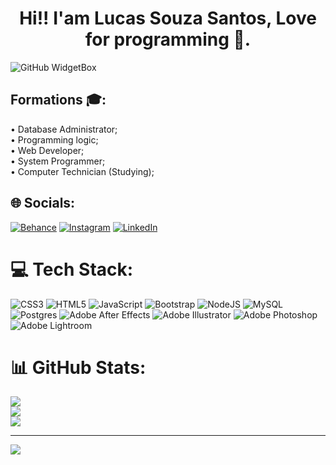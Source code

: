 <h1 align="center">Hi!! I'am Lucas Souza Santos, Love for programming 🧡.</h1>

![GitHub WidgetBox](https://github-widgetbox.vercel.app/api/profile?username=zLuksz&data=followers,repositories,stars,commits&theme=carbon)


<h2>Formations 🎓:</h2>• Database Administrator;<br> • Programming logic;<br> • Web Developer;<br> • System Programmer;<br> • Computer Technician (Studying);

## 🌐 Socials:
[![Behance](https://img.shields.io/badge/Behance-1769ff?logo=behance&logoColor=white)](https://www.behance.net/lucassouza9604) [![Instagram](https://img.shields.io/badge/Instagram-%23E4405F.svg?logo=Instagram&logoColor=white)](https://www.instagram.com/lukszofficial/) [![LinkedIn](https://img.shields.io/badge/LinkedIn-%230077B5.svg?logo=linkedin&logoColor=white)](https://www.linkedin.com/in/lucas-souza-santos-aba47b267/) 

<h1>💻 Tech Stack:</h1>

![CSS3](https://img.shields.io/badge/css3-%231572B6.svg?style=for-the-badge&logo=css3&logoColor=white) ![HTML5](https://img.shields.io/badge/html5-%23E34F26.svg?style=for-the-badge&logo=html5&logoColor=white) ![JavaScript](https://img.shields.io/badge/javascript-%23323330.svg?style=for-the-badge&logo=javascript&logoColor=%23F7DF1E) ![Bootstrap](https://img.shields.io/badge/bootstrap-%23563D7C.svg?style=for-the-badge&logo=bootstrap&logoColor=white) ![NodeJS](https://img.shields.io/badge/node.js-6DA55F?style=for-the-badge&logo=node.js&logoColor=white) ![MySQL](https://img.shields.io/badge/mysql-%2300f.svg?style=for-the-badge&logo=mysql&logoColor=white) ![Postgres](https://img.shields.io/badge/postgres-%23316192.svg?style=for-the-badge&logo=postgresql&logoColor=white) ![Adobe After Effects](https://img.shields.io/badge/Adobe%20After%20Effects-9999FF.svg?style=for-the-badge&logo=Adobe%20After%20Effects&logoColor=white) ![Adobe Illustrator](https://img.shields.io/badge/adobeillustrator-%23FF9A00.svg?style=for-the-badge&logo=adobeillustrator&logoColor=white) ![Adobe Photoshop](https://img.shields.io/badge/adobephotoshop-%2331A8FF.svg?style=for-the-badge&logo=adobephotoshop&logoColor=white) ![Adobe Lightroom](https://img.shields.io/badge/Adobe%20Lightroom-31A8FF.svg?style=for-the-badge&logo=Adobe%20Lightroom&logoColor=white)
# 📊 GitHub Stats:
![](https://github-readme-stats.vercel.app/api?username=zLuksz&theme=nord&hide_border=false&include_all_commits=true&count_private=false)<br/>
![](https://github-readme-streak-stats.herokuapp.com/?user=zLuksz&theme=nord&hide_border=false)<br/>
![](https://github-readme-stats.vercel.app/api/top-langs/?username=zLuksz&theme=nord&hide_border=false&include_all_commits=true&count_private=false&layout=compact)

---
[![](https://visitcount.itsvg.in/api?id=zLuksz&icon=3&color=12)](https://visitcount.itsvg.in)

<!-- Proudly created with GPRM ( https://gprm.itsvg.in ) -->
